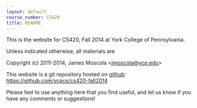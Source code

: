 ```yaml
---
layout: default
course_number: CS420
title: README
---
```


This is the website for CS420, Fall 2014 at York College of
Pennsylvania.

Unless indicated otherwise, all materials are

Copyright (c) 2011-2014, James Moscola &lt;<jmoscola@ycp.edu>&gt;

This website is a git repository hosted on [github](https://github.com): <https://github.com/ycpcs/cs420-fall2014>

Please feel to use anything here that you find useful,
and let us know if you have any comments or suggestions!
